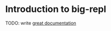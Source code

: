 # Introduction to big-repl

TODO: write [great documentation](http://jacobian.org/writing/what-to-write/)
